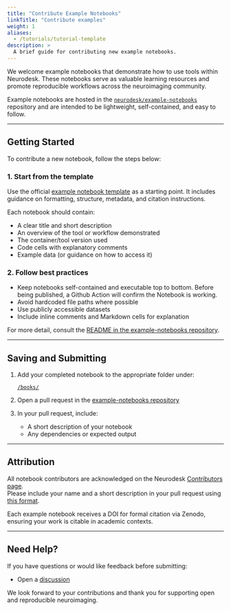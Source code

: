 ```yaml
---
title: "Contribute Example Notebooks"
linkTitle: "Contribute examples"
weight: 1
aliases:
  - /tutorials/tutorial-template
description: >
  A brief guide for contributing new example notebooks.
---
```


We welcome example notebooks that demonstrate how to use tools within Neurodesk. These notebooks serve as valuable learning resources and promote reproducible workflows across the neuroimaging community.

Example notebooks are hosted in the [`neurodesk/example-notebooks`](https://github.com/Neurodesk/example-notebooks) repository and are intended to be lightweight, self-contained, and easy to follow.

---

## Getting Started

To contribute a new notebook, follow the steps below:

### 1. Start from the template

Use the official [example notebook template](https://github.com/Neurodesk/example-notebooks/blob/main/template.ipynb) as a starting point. It includes guidance on formatting, structure, metadata, and citation instructions.

Each notebook should contain:

- A clear title and short description
- An overview of the tool or workflow demonstrated
- The container/tool version used
- Code cells with explanatory comments
- Example data (or guidance on how to access it)

### 2. Follow best practices

- Keep notebooks self-contained and executable top to bottom. Before being published, a Github Action will confirm the Notebook is working.
- Avoid hardcoded file paths where possible
- Use publicly accessible datasets
- Include inline comments and Markdown cells for explanation

For more detail, consult the [README in the example-notebooks repository](https://github.com/Neurodesk/example-notebooks#readme).

---

## Saving and Submitting

1. Add your completed notebook to the appropriate folder under:

   [`/books/`](https://github.com/Neurodesk/example-notebooks/tree/main/books)

2. Open a pull request in the [example-notebooks repository](https://github.com/Neurodesk/example-notebooks)

3. In your pull request, include:
   - A short description of your notebook
   - Any dependencies or expected output

---

## Attribution

All notebook contributors are acknowledged on the Neurodesk [Contributors page](/developers/contributors/).  
Please include your name and a short description in your pull request using [this format](https://github.com/NeuroDesk/neurodesk.github.io/blob/main/.github/content-templates/contributor-format.md).

Each example notebook receives a DOI for formal citation via Zenodo, ensuring your work is citable in academic contexts.

---

## Need Help?

If you have questions or would like feedback before submitting:

- Open a [discussion](https://github.com/Neurodesk/example-notebooks/discussions)

We look forward to your contributions and thank you for supporting open and reproducible neuroimaging.
